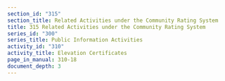 ```yaml
---
section_id: "315"
section_title: Related Activities under the Community Rating System
title: 315 Related Activities under the Community Rating System
series_id: "300"
series_title: Public Information Activities
activity_id: "310"
activity_title: Elevation Certificates
page_in_manual: 310-18
document_depth: 3
---
```

